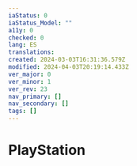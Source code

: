 ```yaml
---
iaStatus: 0
iaStatus_Model: ""
a11y: 0
checked: 0
lang: ES
translations: 
created: 2024-03-03T16:31:36.579Z
modified: 2024-04-03T20:19:14.433Z
ver_major: 0
ver_minor: 1
ver_rev: 23
nav_primary: []
nav_secondary: []
tags: []
---
```

# PlayStation

